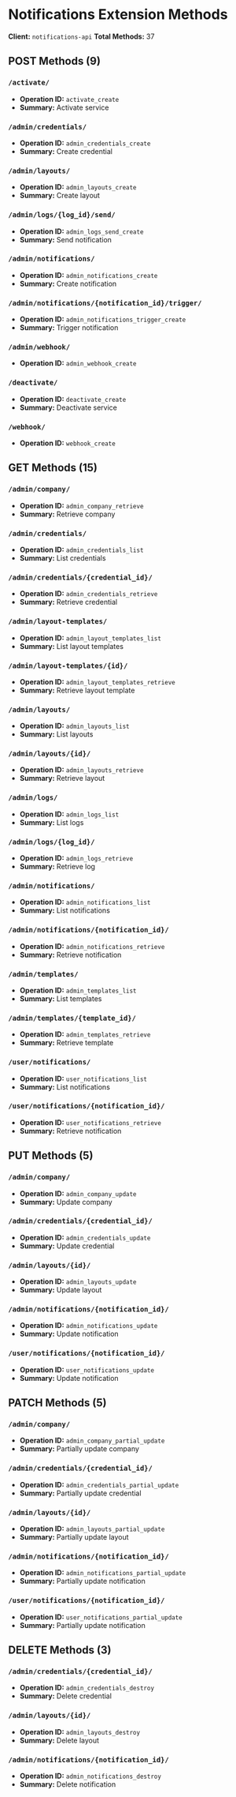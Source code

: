# Notifications Extension Methods

**Client:** `notifications-api`
**Total Methods:** 37

## POST Methods (9)

### `/activate/`

- **Operation ID:** `activate_create`
- **Summary:** Activate service

### `/admin/credentials/`

- **Operation ID:** `admin_credentials_create`
- **Summary:** Create credential

### `/admin/layouts/`

- **Operation ID:** `admin_layouts_create`
- **Summary:** Create layout

### `/admin/logs/{log_id}/send/`

- **Operation ID:** `admin_logs_send_create`
- **Summary:** Send notification

### `/admin/notifications/`

- **Operation ID:** `admin_notifications_create`
- **Summary:** Create notification

### `/admin/notifications/{notification_id}/trigger/`

- **Operation ID:** `admin_notifications_trigger_create`
- **Summary:** Trigger notification

### `/admin/webhook/`

- **Operation ID:** `admin_webhook_create`

### `/deactivate/`

- **Operation ID:** `deactivate_create`
- **Summary:** Deactivate service

### `/webhook/`

- **Operation ID:** `webhook_create`

## GET Methods (15)

### `/admin/company/`

- **Operation ID:** `admin_company_retrieve`
- **Summary:** Retrieve company

### `/admin/credentials/`

- **Operation ID:** `admin_credentials_list`
- **Summary:** List credentials

### `/admin/credentials/{credential_id}/`

- **Operation ID:** `admin_credentials_retrieve`
- **Summary:** Retrieve credential

### `/admin/layout-templates/`

- **Operation ID:** `admin_layout_templates_list`
- **Summary:** List layout templates

### `/admin/layout-templates/{id}/`

- **Operation ID:** `admin_layout_templates_retrieve`
- **Summary:** Retrieve layout template

### `/admin/layouts/`

- **Operation ID:** `admin_layouts_list`
- **Summary:** List layouts

### `/admin/layouts/{id}/`

- **Operation ID:** `admin_layouts_retrieve`
- **Summary:** Retrieve layout

### `/admin/logs/`

- **Operation ID:** `admin_logs_list`
- **Summary:** List logs

### `/admin/logs/{log_id}/`

- **Operation ID:** `admin_logs_retrieve`
- **Summary:** Retrieve log

### `/admin/notifications/`

- **Operation ID:** `admin_notifications_list`
- **Summary:** List notifications

### `/admin/notifications/{notification_id}/`

- **Operation ID:** `admin_notifications_retrieve`
- **Summary:** Retrieve notification

### `/admin/templates/`

- **Operation ID:** `admin_templates_list`
- **Summary:** List templates

### `/admin/templates/{template_id}/`

- **Operation ID:** `admin_templates_retrieve`
- **Summary:** Retrieve template

### `/user/notifications/`

- **Operation ID:** `user_notifications_list`
- **Summary:** List notifications

### `/user/notifications/{notification_id}/`

- **Operation ID:** `user_notifications_retrieve`
- **Summary:** Retrieve notification

## PUT Methods (5)

### `/admin/company/`

- **Operation ID:** `admin_company_update`
- **Summary:** Update company

### `/admin/credentials/{credential_id}/`

- **Operation ID:** `admin_credentials_update`
- **Summary:** Update credential

### `/admin/layouts/{id}/`

- **Operation ID:** `admin_layouts_update`
- **Summary:** Update layout

### `/admin/notifications/{notification_id}/`

- **Operation ID:** `admin_notifications_update`
- **Summary:** Update notification

### `/user/notifications/{notification_id}/`

- **Operation ID:** `user_notifications_update`
- **Summary:** Update notification

## PATCH Methods (5)

### `/admin/company/`

- **Operation ID:** `admin_company_partial_update`
- **Summary:** Partially update company

### `/admin/credentials/{credential_id}/`

- **Operation ID:** `admin_credentials_partial_update`
- **Summary:** Partially update credential

### `/admin/layouts/{id}/`

- **Operation ID:** `admin_layouts_partial_update`
- **Summary:** Partially update layout

### `/admin/notifications/{notification_id}/`

- **Operation ID:** `admin_notifications_partial_update`
- **Summary:** Partially update notification

### `/user/notifications/{notification_id}/`

- **Operation ID:** `user_notifications_partial_update`
- **Summary:** Partially update notification

## DELETE Methods (3)

### `/admin/credentials/{credential_id}/`

- **Operation ID:** `admin_credentials_destroy`
- **Summary:** Delete credential

### `/admin/layouts/{id}/`

- **Operation ID:** `admin_layouts_destroy`
- **Summary:** Delete layout

### `/admin/notifications/{notification_id}/`

- **Operation ID:** `admin_notifications_destroy`
- **Summary:** Delete notification

